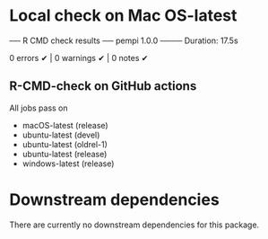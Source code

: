 # Local check on Mac OS-latest

── R CMD check results ── pempi 1.0.0 ────
Duration: 17.5s

0 errors ✔ | 0 warnings ✔ | 0 notes ✔

## R-CMD-check on GitHub actions 

All jobs pass on 

- macOS-latest (release)
- ubuntu-latest (devel)
- ubuntu-latest (oldrel-1)
- ubuntu-latest (release)
- windows-latest (release)

# Downstream dependencies

There are currently no downstream dependencies for this package.
